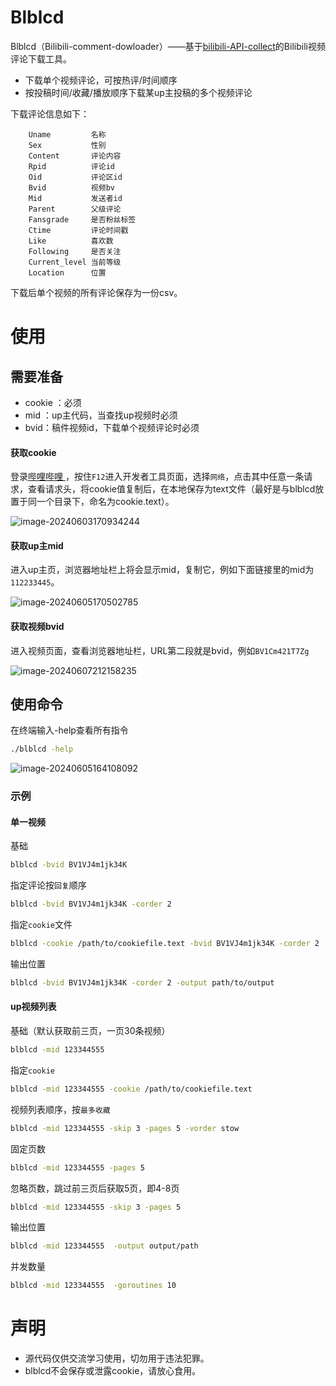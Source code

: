 Blblcd
====

Blblcd（Bilibili-comment-dowloader）——基于[bilibili-API-collect](https://github.com/SocialSisterYi/bilibili-API-collect)的Bilibili视频评论下载工具。

* 下载单个视频评论，可按热评/时间顺序
* 按投稿时间/收藏/播放顺序下载某up主投稿的多个视频评论



下载评论信息如下：

```
	Uname         名称
	Sex           性别
	Content       评论内容
	Rpid          评论id
	Oid           评论区id
	Bvid          视频bv
	Mid           发送者id
	Parent        父级评论
	Fansgrade     是否粉丝标签
	Ctime         评论时间戳
	Like          喜欢数
	Following     是否关注
	Current_level 当前等级
	Location      位置
```

下载后单个视频的所有评论保存为一份csv。

使用
====

## 需要准备

* cookie ：必须
* mid ：up主代码，当查找up视频时必须
* bvid：稿件视频id，下载单个视频评论时必须



#### 获取cookie

登录[哔哩哔哩 ](https://www.bilibili.com/)，按住`F12`进入开发者工具页面，选择`网络`，点击其中任意一条请求，查看请求头，将cookie值复制后，在本地保存为text文件（最好是与blblcd放置于同一个目录下，命名为cookie.text）。

![image-20240603170934244](https://md-1301600412.cos.ap-nanjing.myqcloud.com/pic/typora/image-20240603170934244.png)





#### 获取up主mid

进入up主页，浏览器地址栏上将会显示mid，复制它，例如下面链接里的mid为`112233445`。

![image-20240605170502785](https://md-1301600412.cos.ap-nanjing.myqcloud.com/pic/typora/image-20240605170502785.png)

#### 获取视频bvid

进入视频页面，查看浏览器地址栏，URL第二段就是bvid，例如`BV1Cm421T7Zg`

![image-20240607212158235](https://md-1301600412.cos.ap-nanjing.myqcloud.com/pic/typora/image-20240607212158235.png)





## 使用命令

在终端输入-help查看所有指令

```bash
./blblcd -help
```

![image-20240605164108092](https://md-1301600412.cos.ap-nanjing.myqcloud.com/pic/typora/image-20240605164108092.png)

### 示例

#### 单一视频

基础

```bash
blblcd -bvid BV1VJ4m1jk34K
```

指定评论按`回复`顺序

```bash
blblcd -bvid BV1VJ4m1jk34K -corder 2
```

指定`cookie`文件

```bash
blblcd -cookie /path/to/cookiefile.text -bvid BV1VJ4m1jk34K -corder 2
```

输出位置

```bash
blblcd -bvid BV1VJ4m1jk34K -corder 2 -output path/to/output
```



#### up视频列表

基础（默认获取前三页，一页30条视频）

```bash
blblcd -mid 123344555
```

指定`cookie`

```bash
blblcd -mid 123344555 -cookie /path/to/cookiefile.text
```

视频列表顺序，按`最多收藏`

```bash
blblcd -mid 123344555 -skip 3 -pages 5 -vorder stow
```

固定页数

```bash
blblcd -mid 123344555 -pages 5
```

忽略页数，跳过前三页后获取5页，即4-8页

```bash
blblcd -mid 123344555 -skip 3 -pages 5
```



输出位置

```bash
blblcd -mid 123344555  -output output/path
```



并发数量

```bash
blblcd -mid 123344555  -goroutines 10
```







声明
====

* 源代码仅供交流学习使用，切勿用于违法犯罪。
* blblcd不会保存或泄露cookie，请放心食用。
